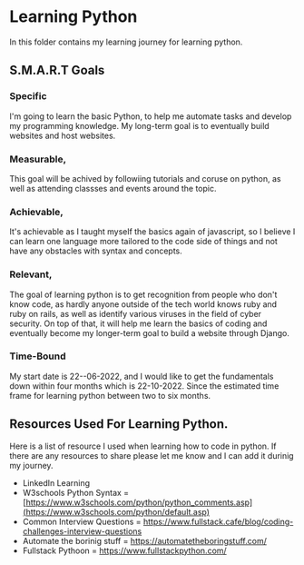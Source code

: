 # Learning Python

In this folder contains my learning journey for learning python. 

## S.M.A.R.T Goals

### Specific

I'm going to learn the basic Python, to help me automate tasks and develop my programming knowledge. My long-term goal is to eventually build websites and host websites.

### Measurable, 

This goal will be achived by followiing tutorials and coruse on python, as well as attending classses and events around the topic.

### Achievable, 

It's achievable as I taught myself the basics again of javascript, so I believe I can learn one language more tailored to the code side of things and not have any obstacles with syntax and concepts.

### Relevant, 

The goal of learning python is to get recognition from people who don't know code, as hardly anyone outside of the tech world knows ruby and ruby on rails, as well as identify various viruses in the field of cyber security. On top of that, it will help me learn the basics of coding and eventually become my longer-term goal to build a website through Django.


### Time-Bound

My start date is 22--06-2022, and I would like to get the fundamentals down within four months which is 22-10-2022. Since the estimated time frame for learning python between two to six months.

## Resources Used For Learning Python.

Here is a list of resource I used when learning how to code in python. If there are any resources to share please let me know and I can add it durinig my journey.

* LinkedIn Learning
* W3schools Python Syntax = [https://www.w3schools.com/python/python_comments.asp](https://www.w3schools.com/python/default.asp)
* Common Interview Questions = https://www.fullstack.cafe/blog/coding-challenges-interview-questions
* Automate the borinig stuff = https://automatetheboringstuff.com/
* Fullstack Pythoon = https://www.fullstackpython.com/


